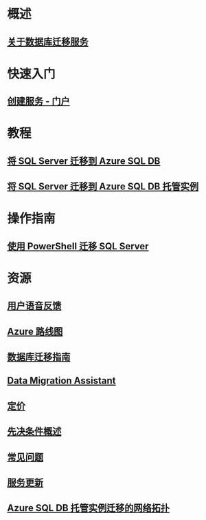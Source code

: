 # 概述
## [关于数据库迁移服务](dms-overview.md)

# 快速入门
## [创建服务 - 门户](quickstart-create-data-migration-service-portal.md)

# 教程
## [将 SQL Server 迁移到 Azure SQL DB](tutorial-sql-server-to-azure-sql.md)
## [将 SQL Server 迁移到 Azure SQL DB 托管实例](tutorial-sql-server-to-managed-instance.md)

# 操作指南
## [使用 PowerShell 迁移 SQL Server](howto-sql-server-to-azure-sql-powershell.md)

# 资源
## [用户语音反馈](https://feedback.azure.com/forums/906100-azure-database-migration-service)
## [Azure 路线图](https://azure.microsoft.com/en-us/roadmap/)
## [数据库迁移指南](https://aka.ms/datamigration)
## [Data Migration Assistant](https://aka.ms/dma)
## [定价](https://aka.ms/dms-pricing)
## [先决条件概述](pre-reqs.md)
## [常见问题](faq.md)
## [服务更新](https://azure.microsoft.com/en-us/updates/?product=database-migration)
## [Azure SQL DB 托管实例迁移的网络拓扑](resource-network-topologies.md)

